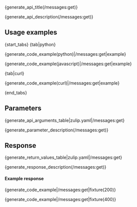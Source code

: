 {generate_api_title(/messages:get)}

{generate_api_description(/messages:get)}

## Usage examples

{start_tabs}
{tab|python}

{generate_code_example(python)|/messages:get|example}

{generate_code_example(javascript)|/messages:get|example}

{tab|curl}

{generate_code_example(curl)|/messages:get|example}

{end_tabs}

## Parameters

{generate_api_arguments_table|zulip.yaml|/messages:get}

{generate_parameter_description(/messages:get)}

## Response

{generate_return_values_table|zulip.yaml|/messages:get}

{generate_response_description(/messages:get)}

#### Example response

{generate_code_example|/messages:get|fixture(200)}

{generate_code_example|/messages:get|fixture(400)}

